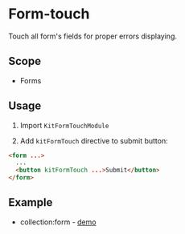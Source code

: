 # Form-touch

Touch all form's fields for proper errors displaying.


## Scope

* Forms


## Usage

1. Import `KitFormTouchModule`

2. Add `kitFormTouch` directive to submit button: 

```html
<form ...>
  ... 
  <button kitFormTouch ...>Submit</button>
</form>
```


## Example

* collection:form - [demo](https://ngx-kit.com/collection/module/ui-form)
